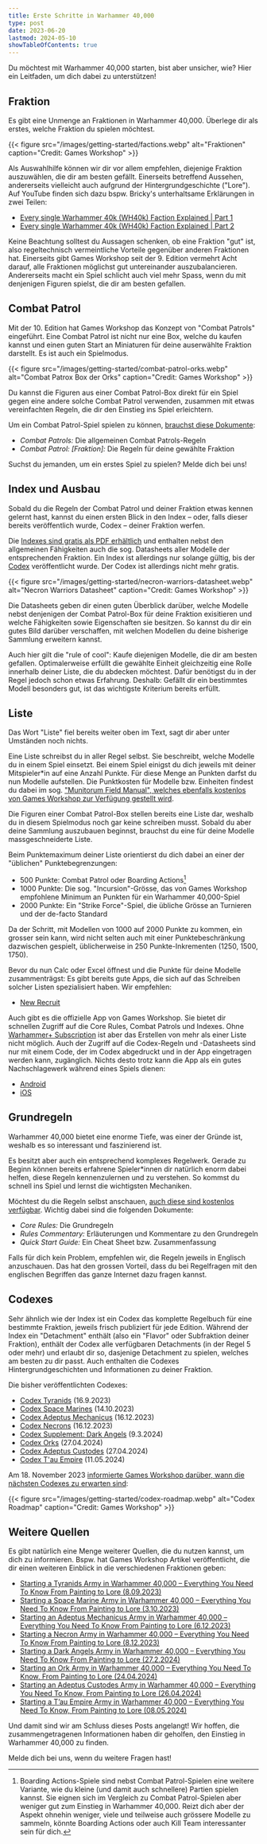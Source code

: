 ```yaml
---
title: Erste Schritte in Warhammer 40,000
type: post
date: 2023-06-20
lastmod: 2024-05-10
showTableOfContents: true
---
```

Du möchtest mit Warhammer 40,000 starten, bist aber unsicher, wie? Hier ein Leitfaden, um dich dabei zu unterstützen!

## Fraktion

Es gibt eine Unmenge an Fraktionen in Warhammer 40,000. Überlege dir als erstes, welche Fraktion du spielen möchtest.

{{< figure src="/images/getting-started/factions.webp" alt="Fraktionen" caption="Credit: Games Workshop" >}}

Als Auswahlhilfe können wir dir vor allem empfehlen, diejenige Fraktion auszuwählen, die dir am besten gefällt. Einerseits betreffend Aussehen, andererseits vielleicht auch aufgrund der Hintergrundgeschichte ("Lore"). Auf YouTube finden sich dazu bspw. Bricky's unterhaltsame Erklärungen in zwei Teilen:

* [Every single Warhammer 40k (WH40k) Faction Explained | Part 1](https://www.youtube.com/watch?v=xCGKPRiJp84)
* [Every single Warhammer 40k (WH40k) Faction Explained | Part 2](https://www.youtube.com/watch?v=Y6jnsX77TCU)

Keine Beachtung solltest du Aussagen schenken, ob eine Fraktion "gut" ist, also regeltechnisch vermeintliche Vorteile gegenüber anderen Fraktionen hat. Einerseits gibt Games Workshop seit der 9. Edition vermehrt Acht darauf, alle Fraktionen möglichst gut untereinander auszubalancieren. Andererseits macht ein Spiel schlicht auch viel mehr Spass, wenn du mit denjenigen Figuren spielst, die dir am besten gefallen.


## Combat Patrol

Mit der 10. Edition hat Games Workshop das Konzept von "Combat Patrols" eingeführt. Eine Combat Patrol ist nicht nur eine Box, welche du kaufen kannst und einen guten Start an Miniaturen für deine auserwählte Fraktion darstellt. Es ist auch ein Spielmodus.

{{< figure src="/images/getting-started/combat-patrol-orks.webp" alt="Combat Patrox Box der Orks" caption="Credit: Games Workshop" >}}

Du kannst die Figuren aus einer Combat Patrol-Box direkt für ein Spiel gegen eine andere solche Combat Patrol verwenden, zusammen mit etwas vereinfachten Regeln, die dir den Einstieg ins Spiel erleichtern.

Um ein Combat Patrol-Spiel spielen zu können, [brauchst diese Dokumente](https://www.warhammer-community.com/warhammer-40000-downloads/#combat-patrol-datasheets):

- _Combat Patrols:_ Die allgemeinen Combat Patrols-Regeln
- _Combat Patrol: \[Fraktion\]:_ Die Regeln für deine gewählte Fraktion

Suchst du jemanden, um ein erstes Spiel zu spielen? Melde dich bei uns!


## Index und Ausbau

Sobald du die Regeln der Combat Patrol und deiner Fraktion etwas kennen gelernt hast, kannst du einen ersten Blick in den Index – oder, falls dieser bereits veröffentlich wurde, Codex – deiner Fraktion werfen.

Die [Indexes sind gratis als PDF erhältlich](https://www.warhammer-community.com/warhammer-40000-downloads/#indexes-faqs-and-errata) und enthalten nebst den allgemeinen Fähigkeiten auch die sog. Datasheets aller Modelle der entsprechenden Fraktion. Ein Index ist allerdings nur solange gültig, bis der [Codex](#codexes) veröffentlicht wurde. Der Codex ist allerdings nicht mehr gratis.

{{< figure src="/images/getting-started/necron-warriors-datasheet.webp" alt="Necron Warriors Datasheet" caption="Credit: Games Workshop" >}}

Die Datasheets geben dir einen guten Überblick darüber, welche Modelle nebst denjenigen der Combat Patrol-Box für deine Fraktion exisitieren und welche Fähigkeiten sowie Eigenschaften sie besitzen. So kannst du dir ein gutes Bild darüber verschaffen, mit welchen Modellen du deine bisherige Sammlung erweitern kannst.

Auch hier gilt die "rule of cool": Kaufe diejenigen Modelle, die dir am besten gefallen. Optimalerweise erfüllt die gewählte Einheit gleichzeitig eine Rolle innerhalb deiner Liste, die du abdecken möchtest. Dafür benötigst du in der Regel jedoch schon etwas Erfahrung. Deshalb: Gefällt dir ein bestimmtes Modell besonders gut, ist das wichtigste Kriterium bereits erfüllt.


## Liste

Das Wort "Liste" fiel bereits weiter oben im Text, sagt dir aber unter Umständen noch nichts.

Eine Liste schreibst du in aller Regel selbst. Sie beschreibt, welche Modelle du in einem Spiel einsetzt. Bei einem Spiel einigst du dich jeweils mit deiner Mitspieler\*in auf eine Anzahl Punkte. Für diese Menge an Punkten darfst du nun Modelle aufstellen. Die Punktkosten für Modelle bzw. Einheiten findest du dabei im sog. ["Munitorum Field Manual", welches ebenfalls kostenlos von Games Workshop zur Verfügung gestellt wird](https://www.warhammer-community.com/warhammer-40000-downloads/#key-downloads).

Die Figuren einer Combat Patrol-Box stellen bereits eine Liste dar, weshalb du in diesem Spielmodus noch gar keine schreiben musst. Sobald du aber deine Sammlung auszubauen beginnst, brauchst du eine für deine Modelle massgeschneiderte Liste.

Beim Punktemaximum deiner Liste orientierst du dich dabei an einer der "üblichen" Punktebegrenzungen:

- 500 Punkte: Combat Patrol oder Boarding Actions[^1]
- 1000 Punkte: Die sog. "Incursion"-Grösse, das von Games Workshop empfohlene Minimum an Punkten für ein Warhammer 40,000-Spiel
- 2000 Punkte: Ein "Strike Force"-Spiel, die übliche Grösse an Turnieren und der de-facto Standard

Da der Schritt, mit Modellen von 1000 auf 2000 Punkte zu kommen, ein grosser sein kann, wird nicht selten auch mit einer Punktebeschränkung dazwischen gespielt, üblicherweise in 250 Punkte-Inkrementen (1250, 1500, 1750).

Bevor du nun Calc oder Excel öffnest und die Punkte für deine Modelle zusammenträgst: Es gibt bereits gute Apps, die sich auf das Schreiben solcher Listen spezialisiert haben. Wir empfehlen:

- [New Recruit](https://www.newrecruit.eu/)

Auch gibt es die offizielle App von Games Workshop. Sie bietet dir schnellen Zugriff auf die Core Rules, Combat Patrols und Indexes. Ohne [Warhammer+ Subscription](https://warhammerplus.com/) ist aber das Erstellen von mehr als einer Liste nicht möglich. Auch der Zugriff auf die Codex-Regeln und -Datasheets sind nur mit einem Code, der im Codex abgedruckt und in der App eingetragen werden kann, zugänglich. Nichts desto trotz kann die App als ein gutes Nachschlagewerk während eines Spiels dienen:

- [Android](https://play.google.com/store/apps/details?id=com.gamesworkshop.w40k)
- [iOS](https://apps.apple.com/app/warhammer-40-000-the-app/id6443503982)

[^1]: Boarding Actions-Spiele sind nebst Combat Patrol-Spielen eine weitere Variante, wie du kleine (und damit auch schnellere) Partien spielen kannst. Sie eignen sich im Vergleich zu Combat Patrol-Spielen aber weniger gut zum Einstieg in Warhammer 40,000. Reizt dich aber der Aspekt ohnehin weniger, viele und teilweise auch grössere Modelle zu sammeln, könnte Boarding Actions oder auch Kill Team interessanter sein für dich.


## Grundregeln

Warhammer 40,000 bietet eine enorme Tiefe, was einer der Gründe ist, weshalb es so interessant und faszinierend ist.

Es besitzt aber auch ein entsprechend komplexes Regelwerk. Gerade zu Beginn können bereits erfahrene Spieler\*innen dir natürlich enorm dabei helfen, diese Regeln kennenzulernen und zu verstehen. So kommst du schnell ins Spiel und lernst die wichtigsten Mechaniken.

Möchtest du die Regeln selbst anschauen, [auch diese sind kostenlos verfügbar](https://www.warhammer-community.com/warhammer-40000-downloads/#key-downloads).
Wichtig dabei sind die folgenden Dokumente:

- _Core Rules:_ Die Grundregeln
- _Rules Commentary:_ Erläuterungen und Kommentare zu den Grundregeln
- _Quick Start Guide:_ Ein Cheat Sheet bzw. Zusammenfassung

Falls für dich kein Problem, empfehlen wir, die Regeln jeweils in Englisch anzuschauen. Das hat den grossen Vorteil, dass du bei Regelfragen mit den englischen Begriffen das ganze Internet dazu fragen kannst.


## Codexes

Sehr ähnlich wie der Index ist ein Codex das komplette Regelbuch für eine bestimmte Fraktion, jeweils frisch publiziert für jede Edition. Während der Index ein "Detachment" enthält (also ein "Flavor" oder Subfraktion deiner Fraktion), enthält der Codex alle verfügbaren Detachments (in der Regel 5 oder mehr) und erlaubt dir so, dasjenige Detachment zu spielen, welches am besten zu dir passt. Auch enthalten die Codexes Hintergrundgeschichten und Informationen zu deiner Fraktion.

Die bisher veröffentlichten Codexes:

- [Codex Tyranids](https://www.warhammer.com/en-WW/shop/codex-tyranids-2023-eng) (16.9.2023)
- [Codex Space Marines](https://www.warhammer.com/en-WW/shop/codex-space-marines-hb-2023-eng) (14.10.2023)
- [Codex Adeptus Mechanicus](https://www.warhammer.com/en-WW/shop/codex-adeptus-mechanicus-hb-eng-2023) (16.12.2023)
- [Codex Necrons](https://www.warhammer.com/en-WW/shop/codex-necrons-hb-eng-2023) (16.12.2023)
- [Codex Supplement: Dark Angels](https://www.warhammer.com/en-WW/shop/codex-supplement-dark-angels-eng-2024) (9.3.2024)
- [Codex Orks](https://www.warhammer.com/shop/codex-orks-hb-english-2024) (27.04.2024)
- [Codex Adeptus Custodes](https://www.warhammer.com/shop/codex-adeptus-custodes-eng-2024) (27.04.2024)
- [Codex T'au Empire](https://www.warhammer.com/en-WW/shop/codex-tau-empire-2024-eng) (11.05.2024)

Am 18. November 2023 [informierte Games Workshop darüber, wann die nächsten Codexes zu erwarten sind](https://www.warhammer-community.com/2023/11/18/world-championships-preview-asmodai-demands-to-know-which-codexes-are-coming-next/):

{{< figure src="/images/getting-started/codex-roadmap.webp" alt="Codex Roadmap" caption="Credit: Games Workshop" >}}


## Weitere Quellen

Es gibt natürlich eine Menge weiterer Quellen, die du nutzen kannst, um dich zu informieren. Bspw. hat Games Workshop Artikel veröffentlicht, die dir einen weiteren Einblick in die verschiedenen Fraktionen geben:

- [Starting a Tyranids Army in Warhammer 40,000 – Everything You Need To Know From Painting to Lore (8.09.2023)](https://www.warhammer-community.com/2023/09/08/starting-a-tyranids-army-in-warhammer-40000-everything-you-need-to-know-from-painting-to-lore/)
- [Starting a Space Marine Army in Warhammer 40,000 – Everything You Need To Know From Painting to Lore (3.10.2023)](https://www.warhammer-community.com/2023/10/03/starting-a-space-marine-army-in-warhammer-40000-everything-you-need-to-know-from-painting-to-lore/)
- [Starting an Adeptus Mechanicus Army in Warhammer 40,000 – Everything You Need To Know From Painting to Lore (6.12.2023)](https://www.warhammer-community.com/2023/12/06/starting-an-adeptus-mechanicus-army-in-warhammer-40000-everything-you-need-to-know-from-painting-to-lore/)
- [Starting a Necron Army in Warhammer 40,000 – Everything You Need To Know From Painting to Lore (8.12.2023)](https://www.warhammer-community.com/2023/12/08/starting-a-necron-army-in-warhammer-40000-everything-you-need-to-know-from-painting-to-lore/)
- [Starting a Dark Angels Army in Warhammer 40,000 – Everything You Need To Know From Painting to Lore (27.2.2024)](https://www.warhammer-community.com/2024/02/27/starting-a-dark-angels-army-in-warhammer-40000-everything-you-need-to-know-from-painting-to-lore/)
- [Starting an Ork Army in Warhammer 40,000 – Everything You Need To Know, From Painting to Lore (24.04.2024)](https://www.warhammer-community.com/2024/04/24/starting-an-ork-army-in-warhammer-40000-everything-you-need-to-know-from-painting-to-lore/)
- [Starting an Adeptus Custodes Army in Warhammer 40,000 – Everything You Need To Know, From Painting to Lore (26.04.2024)](https://www.warhammer-community.com/2024/04/26/starting-an-adeptus-custodes-army-in-warhammer-40000-everything-you-need-to-know-from-painting-to-lore/)
- [Starting a T’au Empire Army in Warhammer 40,000 – Everything You Need To Know, From Painting to Lore (08.05.2024)](https://www.warhammer-community.com/2024/05/08/starting-a-tau-empire-army-in-warhammer-40000-everything-you-need-to-know-from-painting-to-lore/)

Und damit sind wir am Schluss dieses Posts angelangt! Wir hoffen, die zusammengetragenen Informationen haben dir geholfen, den Einstieg in Warhammer 40,000 zu finden.

Melde dich bei uns, wenn du weitere Fragen hast!
